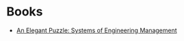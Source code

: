# Books

* [An Elegant Puzzle: Systems of Engineering Management](https://www.amazon.com/Elegant-Puzzle-Systems-Engineering-Management/dp/1732265186)
